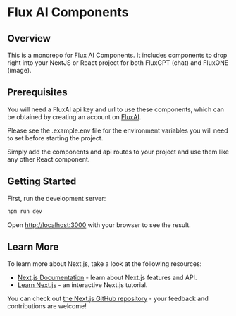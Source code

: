 # Flux AI Components

## Overview

This is a monorepo for Flux AI Components. It includes components to drop right into your NextJS or React project for both FluxGPT (chat) and FluxONE (image).

## Prerequisites

You will need a FluxAI api key and url to use these components, which can be obtained by creating an account on [FluxAI](https://ai.runonflux.com).

Please see the .example.env file for the environment variables you will need to set before starting the project.

Simply add the components and api routes to your project and use them like any other React component.

## Getting Started

First, run the development server:

```bash
npm run dev
```

Open [http://localhost:3000](http://localhost:3000) with your browser to see the result.

## Learn More

To learn more about Next.js, take a look at the following resources:

- [Next.js Documentation](https://nextjs.org/docs) - learn about Next.js features and API.
- [Learn Next.js](https://nextjs.org/learn) - an interactive Next.js tutorial.

You can check out [the Next.js GitHub repository](https://github.com/vercel/next.js) - your feedback and contributions are welcome!

